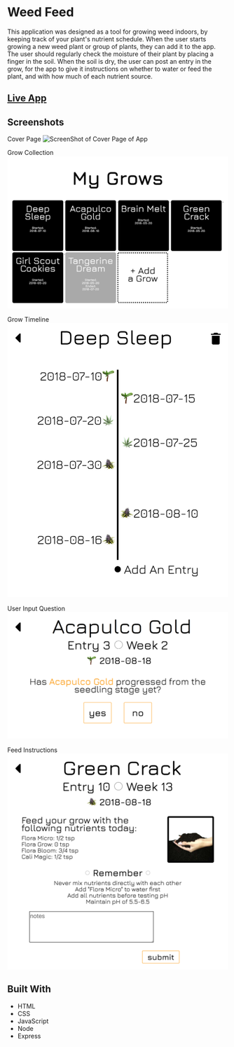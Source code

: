 # Weed Feed
This application was designed as a tool for growing weed indoors, by keeping track of your plant's nutrient schedule. When the user starts growing a new weed plant or group of plants, they can add it to the app. The user should regularly check the moisture of their plant by placing a finger in the soil. When the soil is dry, the user can post an entry in the grow, for the app to give it instructions on whether to water or feed the plant, and with how much of each nutrient source.

## [Live App](https://grow-your-own-weed.herokuapp.com/)

## Screenshots

Cover Page
![ScreenShot of Cover Page of App](/screenshots/cover-page.png "Screenshot of Cover Page")

Grow Collection
![Screenshot of Grow Collection Page](/screenshots/grow-collection.png "Screenshot of Grow Collection Page")

Grow Timeline
![Screenshot of Grow Timeline Page](/screenshots/grow-timeline.png "Screenshot of Grow Timeline")

User Input Question
![Screenshot of User Input Question](/screenshots/user-input-question.png "Screenshot of User Input Question")

Feed Instructions
![Screenshot of Feed Instructions](/screenshots/feed-instructs.png "Screenshot of Feed Instructions")


## Built With
* HTML
* CSS
* JavaScript
* Node
* Express
